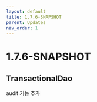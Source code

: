```yaml
---
layout: default
title: 1.7.6-SNAPSHOT
parent: Updates
nav_order: 1
---
```


# 1.7.6-SNAPSHOT

## TransactionalDao
audit 기능 추가

